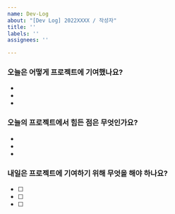 ```yaml
---
name: Dev-Log
about: "[Dev Log] 2022XXXX / 작성자"
title: ''
labels: ''
assignees: ''

---
```


### 오늘은 어떻게 프로젝트에 기여했나요?
- 
-
-

### 오늘의 프로젝트에서 힘든 점은 무엇인가요?
-
-
-

### 내일은 프로젝트에 기여하기 위해 무엇을 해야 하나요?
- [ ]
- [ ]
- [ ]
